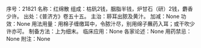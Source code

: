 序号：21821
名称：红绵散
组成：枯矾2钱，胭脂半钱，炉甘石（研）2钱，麝香少许。
出处：《普济方》卷五十五。
主治：聤耳出脓及黄汁。
加减：None
功效：None
用法用量：用棉子缠缴耳中，令脓汁尽，别用绵子蘸药入耳；或干吹少许亦可。
制备方法：上为细末。
临床应用：None
各家论述：None
用药禁忌：None
附注：None
